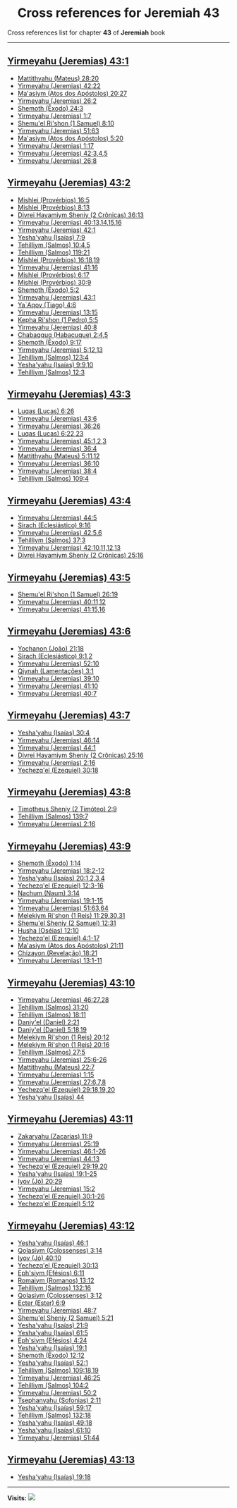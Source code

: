 <div align="center">

# Cross references for **Jeremiah 43**
</div>

Cross references list for chapter **43** of **Jeremiah** book

---

<h2 id="1"><a href="https://bible.ozzuu.com/pt_yah/Jer/43#1" target="_blank">Yirmeyahu (Jeremias) 43:1</a></h2>

- [Mattithyahu (Mateus) 28:20](https://bible.ozzuu.com/pt_yah/Mat/28#20)
- [Yirmeyahu (Jeremias) 42:22](https://bible.ozzuu.com/pt_yah/Jer/42#22)
- [Ma'asiym (Atos dos Apóstolos) 20:27](https://bible.ozzuu.com/pt_yah/Act/20#27)
- [Yirmeyahu (Jeremias) 26:2](https://bible.ozzuu.com/pt_yah/Jer/26#2)
- [Shemoth (Êxodo) 24:3](https://bible.ozzuu.com/pt_yah/Exo/24#3)
- [Yirmeyahu (Jeremias) 1:7](https://bible.ozzuu.com/pt_yah/Jer/1#7)
- [Shemu'el Ri'shon (1 Samuel) 8:10](https://bible.ozzuu.com/pt_yah/1Sm/8#10)
- [Yirmeyahu (Jeremias) 51:63](https://bible.ozzuu.com/pt_yah/Jer/51#63)
- [Ma'asiym (Atos dos Apóstolos) 5:20](https://bible.ozzuu.com/pt_yah/Act/5#20)
- [Yirmeyahu (Jeremias) 1:17](https://bible.ozzuu.com/pt_yah/Jer/1#17)
- [Yirmeyahu (Jeremias) 42:3,4,5](https://bible.ozzuu.com/pt_yah/Jer/42#3)
- [Yirmeyahu (Jeremias) 26:8](https://bible.ozzuu.com/pt_yah/Jer/26#8)
<h2 id="2"><a href="https://bible.ozzuu.com/pt_yah/Jer/43#2" target="_blank">Yirmeyahu (Jeremias) 43:2</a></h2>

- [Mishlei (Provérbios) 16:5](https://bible.ozzuu.com/pt_yah/Pro/16#5)
- [Mishlei (Provérbios) 8:13](https://bible.ozzuu.com/pt_yah/Pro/8#13)
- [Divrei Hayamiym Sheniy (2 Crônicas) 36:13](https://bible.ozzuu.com/pt_yah/2Ch/36#13)
- [Yirmeyahu (Jeremias) 40:13,14,15,16](https://bible.ozzuu.com/pt_yah/Jer/40#13)
- [Yirmeyahu (Jeremias) 42:1](https://bible.ozzuu.com/pt_yah/Jer/42#1)
- [Yesha'yahu (Isaías) 7:9](https://bible.ozzuu.com/pt_yah/Isa/7#9)
- [Tehilliym (Salmos) 10:4,5](https://bible.ozzuu.com/pt_yah/Psa/10#4)
- [Tehilliym (Salmos) 119:21](https://bible.ozzuu.com/pt_yah/Psa/119#21)
- [Mishlei (Provérbios) 16:18,19](https://bible.ozzuu.com/pt_yah/Pro/16#18)
- [Yirmeyahu (Jeremias) 41:16](https://bible.ozzuu.com/pt_yah/Jer/41#16)
- [Mishlei (Provérbios) 6:17](https://bible.ozzuu.com/pt_yah/Pro/6#17)
- [Mishlei (Provérbios) 30:9](https://bible.ozzuu.com/pt_yah/Pro/30#9)
- [Shemoth (Êxodo) 5:2](https://bible.ozzuu.com/pt_yah/Exo/5#2)
- [Yirmeyahu (Jeremias) 43:1](https://bible.ozzuu.com/pt_yah/Jer/43#1)
- [Ya`Aqov (Tiago) 4:6](https://bible.ozzuu.com/pt_yah/Jam/4#6)
- [Yirmeyahu (Jeremias) 13:15](https://bible.ozzuu.com/pt_yah/Jer/13#15)
- [Kepha Ri'shon (1 Pedro) 5:5](https://bible.ozzuu.com/pt_yah/1Pe/5#5)
- [Yirmeyahu (Jeremias) 40:8](https://bible.ozzuu.com/pt_yah/Jer/40#8)
- [Chabaqquq (Habacuque) 2:4,5](https://bible.ozzuu.com/pt_yah/Hc/2#4)
- [Shemoth (Êxodo) 9:17](https://bible.ozzuu.com/pt_yah/Exo/9#17)
- [Yirmeyahu (Jeremias) 5:12,13](https://bible.ozzuu.com/pt_yah/Jer/5#12)
- [Tehilliym (Salmos) 123:4](https://bible.ozzuu.com/pt_yah/Psa/123#4)
- [Yesha'yahu (Isaías) 9:9,10](https://bible.ozzuu.com/pt_yah/Isa/9#9)
- [Tehilliym (Salmos) 12:3](https://bible.ozzuu.com/pt_yah/Psa/12#3)
<h2 id="3"><a href="https://bible.ozzuu.com/pt_yah/Jer/43#3" target="_blank">Yirmeyahu (Jeremias) 43:3</a></h2>

- [Luqas (Lucas) 6:26](https://bible.ozzuu.com/pt_yah/Luk/6#26)
- [Yirmeyahu (Jeremias) 43:6](https://bible.ozzuu.com/pt_yah/Jer/43#6)
- [Yirmeyahu (Jeremias) 36:26](https://bible.ozzuu.com/pt_yah/Jer/36#26)
- [Luqas (Lucas) 6:22,23](https://bible.ozzuu.com/pt_yah/Luk/6#22)
- [Yirmeyahu (Jeremias) 45:1,2,3](https://bible.ozzuu.com/pt_yah/Jer/45#1)
- [Yirmeyahu (Jeremias) 36:4](https://bible.ozzuu.com/pt_yah/Jer/36#4)
- [Mattithyahu (Mateus) 5:11,12](https://bible.ozzuu.com/pt_yah/Mat/5#11)
- [Yirmeyahu (Jeremias) 36:10](https://bible.ozzuu.com/pt_yah/Jer/36#10)
- [Yirmeyahu (Jeremias) 38:4](https://bible.ozzuu.com/pt_yah/Jer/38#4)
- [Tehilliym (Salmos) 109:4](https://bible.ozzuu.com/pt_yah/Psa/109#4)
<h2 id="4"><a href="https://bible.ozzuu.com/pt_yah/Jer/43#4" target="_blank">Yirmeyahu (Jeremias) 43:4</a></h2>

- [Yirmeyahu (Jeremias) 44:5](https://bible.ozzuu.com/pt_yah/Jer/44#5)
- [Sirach (Eclesiástico) 9:16](https://bible.ozzuu.com/pt_yah/Sir/9#16)
- [Yirmeyahu (Jeremias) 42:5,6](https://bible.ozzuu.com/pt_yah/Jer/42#5)
- [Tehilliym (Salmos) 37:3](https://bible.ozzuu.com/pt_yah/Psa/37#3)
- [Yirmeyahu (Jeremias) 42:10,11,12,13](https://bible.ozzuu.com/pt_yah/Jer/42#10)
- [Divrei Hayamiym Sheniy (2 Crônicas) 25:16](https://bible.ozzuu.com/pt_yah/2Ch/25#16)
<h2 id="5"><a href="https://bible.ozzuu.com/pt_yah/Jer/43#5" target="_blank">Yirmeyahu (Jeremias) 43:5</a></h2>

- [Shemu'el Ri'shon (1 Samuel) 26:19](https://bible.ozzuu.com/pt_yah/1Sm/26#19)
- [Yirmeyahu (Jeremias) 40:11,12](https://bible.ozzuu.com/pt_yah/Jer/40#11)
- [Yirmeyahu (Jeremias) 41:15,16](https://bible.ozzuu.com/pt_yah/Jer/41#15)
<h2 id="6"><a href="https://bible.ozzuu.com/pt_yah/Jer/43#6" target="_blank">Yirmeyahu (Jeremias) 43:6</a></h2>

- [Yochanon (João) 21:18](https://bible.ozzuu.com/pt_yah/Joh/21#18)
- [Sirach (Eclesiástico) 9:1,2](https://bible.ozzuu.com/pt_yah/Sir/9#1)
- [Yirmeyahu (Jeremias) 52:10](https://bible.ozzuu.com/pt_yah/Jer/52#10)
- [Qiynah (Lamentações) 3:1](https://bible.ozzuu.com/pt_yah/Lam/3#1)
- [Yirmeyahu (Jeremias) 39:10](https://bible.ozzuu.com/pt_yah/Jer/39#10)
- [Yirmeyahu (Jeremias) 41:10](https://bible.ozzuu.com/pt_yah/Jer/41#10)
- [Yirmeyahu (Jeremias) 40:7](https://bible.ozzuu.com/pt_yah/Jer/40#7)
<h2 id="7"><a href="https://bible.ozzuu.com/pt_yah/Jer/43#7" target="_blank">Yirmeyahu (Jeremias) 43:7</a></h2>

- [Yesha'yahu (Isaías) 30:4](https://bible.ozzuu.com/pt_yah/Isa/30#4)
- [Yirmeyahu (Jeremias) 46:14](https://bible.ozzuu.com/pt_yah/Jer/46#14)
- [Yirmeyahu (Jeremias) 44:1](https://bible.ozzuu.com/pt_yah/Jer/44#1)
- [Divrei Hayamiym Sheniy (2 Crônicas) 25:16](https://bible.ozzuu.com/pt_yah/2Ch/25#16)
- [Yirmeyahu (Jeremias) 2:16](https://bible.ozzuu.com/pt_yah/Jer/2#16)
- [Yechezq'el (Ezequiel) 30:18](https://bible.ozzuu.com/pt_yah/Eze/30#18)
<h2 id="8"><a href="https://bible.ozzuu.com/pt_yah/Jer/43#8" target="_blank">Yirmeyahu (Jeremias) 43:8</a></h2>

- [Timotheus Sheniy (2 Timóteo) 2:9](https://bible.ozzuu.com/pt_yah/2Ti/2#9)
- [Tehilliym (Salmos) 139:7](https://bible.ozzuu.com/pt_yah/Psa/139#7)
- [Yirmeyahu (Jeremias) 2:16](https://bible.ozzuu.com/pt_yah/Jer/2#16)
<h2 id="9"><a href="https://bible.ozzuu.com/pt_yah/Jer/43#9" target="_blank">Yirmeyahu (Jeremias) 43:9</a></h2>

- [Shemoth (Êxodo) 1:14](https://bible.ozzuu.com/pt_yah/Exo/1#14)
- [Yirmeyahu (Jeremias) 18:2-12](https://bible.ozzuu.com/pt_yah/Jer/18#2)
- [Yesha'yahu (Isaías) 20:1,2,3,4](https://bible.ozzuu.com/pt_yah/Isa/20#1)
- [Yechezq'el (Ezequiel) 12:3-16](https://bible.ozzuu.com/pt_yah/Eze/12#3)
- [Nachum (Naum) 3:14](https://bible.ozzuu.com/pt_yah/Nah/3#14)
- [Yirmeyahu (Jeremias) 19:1-15](https://bible.ozzuu.com/pt_yah/Jer/19#1)
- [Yirmeyahu (Jeremias) 51:63,64](https://bible.ozzuu.com/pt_yah/Jer/51#63)
- [Melekiym Ri'shon (1 Reis) 11:29,30,31](https://bible.ozzuu.com/pt_yah/1Ki/11#29)
- [Shemu'el Sheniy (2 Samuel) 12:31](https://bible.ozzuu.com/pt_yah/2Sm/12#31)
- [Husha (Oséias) 12:10](https://bible.ozzuu.com/pt_yah/Hos/12#10)
- [Yechezq'el (Ezequiel) 4:1-17](https://bible.ozzuu.com/pt_yah/Eze/4#1)
- [Ma'asiym (Atos dos Apóstolos) 21:11](https://bible.ozzuu.com/pt_yah/Act/21#11)
- [Chizayon (Revelação) 18:21](https://bible.ozzuu.com/pt_yah/Rev/18#21)
- [Yirmeyahu (Jeremias) 13:1-11](https://bible.ozzuu.com/pt_yah/Jer/13#1)
<h2 id="10"><a href="https://bible.ozzuu.com/pt_yah/Jer/43#10" target="_blank">Yirmeyahu (Jeremias) 43:10</a></h2>

- [Yirmeyahu (Jeremias) 46:27,28](https://bible.ozzuu.com/pt_yah/Jer/46#27)
- [Tehilliym (Salmos) 31:20](https://bible.ozzuu.com/pt_yah/Psa/31#20)
- [Tehilliym (Salmos) 18:11](https://bible.ozzuu.com/pt_yah/Psa/18#11)
- [Daniy'el (Daniel) 2:21](https://bible.ozzuu.com/pt_yah/Dan/2#21)
- [Daniy'el (Daniel) 5:18,19](https://bible.ozzuu.com/pt_yah/Dan/5#18)
- [Melekiym Ri'shon (1 Reis) 20:12](https://bible.ozzuu.com/pt_yah/1Ki/20#12)
- [Melekiym Ri'shon (1 Reis) 20:16](https://bible.ozzuu.com/pt_yah/1Ki/20#16)
- [Tehilliym (Salmos) 27:5](https://bible.ozzuu.com/pt_yah/Psa/27#5)
- [Yirmeyahu (Jeremias) 25:6-26](https://bible.ozzuu.com/pt_yah/Jer/25#6)
- [Mattithyahu (Mateus) 22:7](https://bible.ozzuu.com/pt_yah/Mat/22#7)
- [Yirmeyahu (Jeremias) 1:15](https://bible.ozzuu.com/pt_yah/Jer/1#15)
- [Yirmeyahu (Jeremias) 27:6,7,8](https://bible.ozzuu.com/pt_yah/Jer/27#6)
- [Yechezq'el (Ezequiel) 29:18,19,20](https://bible.ozzuu.com/pt_yah/Eze/29#18)
- [Yesha'yahu (Isaías) 44](https://bible.ozzuu.com/pt_yah/Isa/44)
<h2 id="11"><a href="https://bible.ozzuu.com/pt_yah/Jer/43#11" target="_blank">Yirmeyahu (Jeremias) 43:11</a></h2>

- [Zakaryahu (Zacarias) 11:9](https://bible.ozzuu.com/pt_yah/Zec/11#9)
- [Yirmeyahu (Jeremias) 25:19](https://bible.ozzuu.com/pt_yah/Jer/25#19)
- [Yirmeyahu (Jeremias) 46:1-26](https://bible.ozzuu.com/pt_yah/Jer/46#1)
- [Yirmeyahu (Jeremias) 44:13](https://bible.ozzuu.com/pt_yah/Jer/44#13)
- [Yechezq'el (Ezequiel) 29:19,20](https://bible.ozzuu.com/pt_yah/Eze/29#19)
- [Yesha'yahu (Isaías) 19:1-25](https://bible.ozzuu.com/pt_yah/Isa/19#1)
- [Iyov (Jó) 20:29](https://bible.ozzuu.com/pt_yah/Job/20#29)
- [Yirmeyahu (Jeremias) 15:2](https://bible.ozzuu.com/pt_yah/Jer/15#2)
- [Yechezq'el (Ezequiel) 30:1-26](https://bible.ozzuu.com/pt_yah/Eze/30#1)
- [Yechezq'el (Ezequiel) 5:12](https://bible.ozzuu.com/pt_yah/Eze/5#12)
<h2 id="12"><a href="https://bible.ozzuu.com/pt_yah/Jer/43#12" target="_blank">Yirmeyahu (Jeremias) 43:12</a></h2>

- [Yesha'yahu (Isaías) 46:1](https://bible.ozzuu.com/pt_yah/Isa/46#1)
- [Qolasiym (Colossenses) 3:14](https://bible.ozzuu.com/pt_yah/Col/3#14)
- [Iyov (Jó) 40:10](https://bible.ozzuu.com/pt_yah/Job/40#10)
- [Yechezq'el (Ezequiel) 30:13](https://bible.ozzuu.com/pt_yah/Eze/30#13)
- [Eph'siym (Efésios) 6:11](https://bible.ozzuu.com/pt_yah/Eph/6#11)
- [Romaiym (Romanos) 13:12](https://bible.ozzuu.com/pt_yah/Rom/13#12)
- [Tehilliym (Salmos) 132:16](https://bible.ozzuu.com/pt_yah/Psa/132#16)
- [Qolasiym (Colossenses) 3:12](https://bible.ozzuu.com/pt_yah/Col/3#12)
- [Ecter (Ester) 6:9](https://bible.ozzuu.com/pt_yah/Est/6#9)
- [Yirmeyahu (Jeremias) 48:7](https://bible.ozzuu.com/pt_yah/Jer/48#7)
- [Shemu'el Sheniy (2 Samuel) 5:21](https://bible.ozzuu.com/pt_yah/2Sm/5#21)
- [Yesha'yahu (Isaías) 21:9](https://bible.ozzuu.com/pt_yah/Isa/21#9)
- [Yesha'yahu (Isaías) 61:5](https://bible.ozzuu.com/pt_yah/Isa/61#5)
- [Eph'siym (Efésios) 4:24](https://bible.ozzuu.com/pt_yah/Eph/4#24)
- [Yesha'yahu (Isaías) 19:1](https://bible.ozzuu.com/pt_yah/Isa/19#1)
- [Shemoth (Êxodo) 12:12](https://bible.ozzuu.com/pt_yah/Exo/12#12)
- [Yesha'yahu (Isaías) 52:1](https://bible.ozzuu.com/pt_yah/Isa/52#1)
- [Tehilliym (Salmos) 109:18,19](https://bible.ozzuu.com/pt_yah/Psa/109#18)
- [Yirmeyahu (Jeremias) 46:25](https://bible.ozzuu.com/pt_yah/Jer/46#25)
- [Tehilliym (Salmos) 104:2](https://bible.ozzuu.com/pt_yah/Psa/104#2)
- [Yirmeyahu (Jeremias) 50:2](https://bible.ozzuu.com/pt_yah/Jer/50#2)
- [Tsephanyahu (Sofonias) 2:11](https://bible.ozzuu.com/pt_yah/Zep/2#11)
- [Yesha'yahu (Isaías) 59:17](https://bible.ozzuu.com/pt_yah/Isa/59#17)
- [Tehilliym (Salmos) 132:18](https://bible.ozzuu.com/pt_yah/Psa/132#18)
- [Yesha'yahu (Isaías) 49:18](https://bible.ozzuu.com/pt_yah/Isa/49#18)
- [Yesha'yahu (Isaías) 61:10](https://bible.ozzuu.com/pt_yah/Isa/61#10)
- [Yirmeyahu (Jeremias) 51:44](https://bible.ozzuu.com/pt_yah/Jer/51#44)
<h2 id="13"><a href="https://bible.ozzuu.com/pt_yah/Jer/43#13" target="_blank">Yirmeyahu (Jeremias) 43:13</a></h2>

- [Yesha'yahu (Isaías) 19:18](https://bible.ozzuu.com/pt_yah/Isa/19#18)


---

**Visits:**
![](https://profile-counter.glitch.me/visitCounter_crossrefs16/count.svg)
